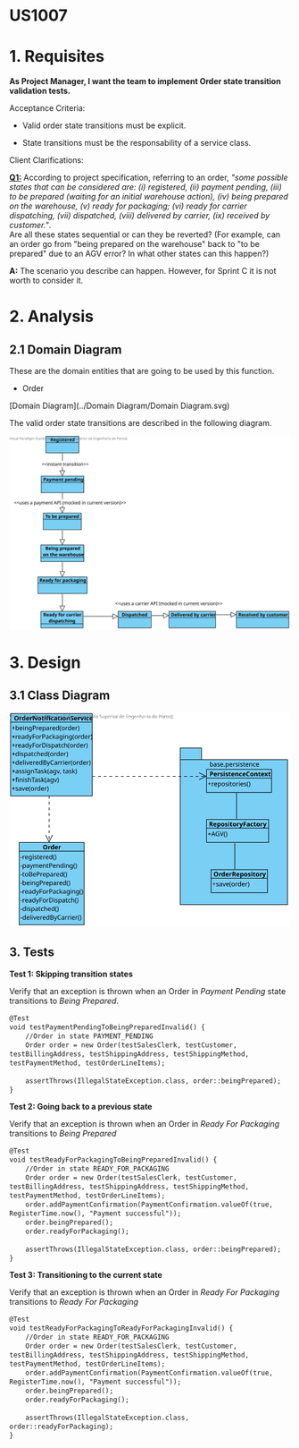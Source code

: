 US1007
=======================================


# 1. Requisites

**As Project Manager, I want the team to implement Order state transition validation tests.**

Acceptance Criteria:

- Valid order state transitions must be explicit.


- State transitions must be the responsability of a service class.

Client Clarifications:

**[Q1:](https://moodle.isep.ipp.pt/mod/forum/discuss.php?d=16863)** 
According to project specification, referring to an order, *"some possible states that can be considered are: (i) registered, (ii) payment pending, (iii) to be prepared (waiting for an initial warehouse action), (iv) being prepared on the warehouse, (v) ready for packaging; (vi) ready for carrier dispatching, (vii) dispatched, (viii) delivered by carrier, (ix) received by customer."*.
<br> Are all these states sequential or can they be reverted? (For example, can an order go from "being prepared on the warehouse" back to "to be prepared" due to an AGV error? In what other states can this happen?)


**A:** The scenario you describe can happen.
However, for Sprint C it is not worth to consider it.

# 2. Analysis

## 2.1 Domain Diagram

These are the domain entities that are going to be used by this function.

- Order

[Domain Diagram](../Domain Diagram/Domain Diagram.svg)

The valid order state transitions are described in the following diagram.

![Order State Transitions](US1007-DM.svg)

# 3. Design

## 3.1 Class Diagram

![US1007-CD](US1007-CD.svg)

## 3. Tests

**Test 1: Skipping transition states** 

Verify that an exception is thrown when an Order in *Payment Pending* state transitions to *Being Prepared*.

    @Test
    void testPaymentPendingToBeingPreparedInvalid() {
        //Order in state PAYMENT_PENDING
        Order order = new Order(testSalesClerk, testCustomer, testBillingAddress, testShippingAddress, testShippingMethod, testPaymentMethod, testOrderLineItems);

        assertThrows(IllegalStateException.class, order::beingPrepared);
    }

**Test 2: Going back to a previous state** 

Verify that an exception is thrown when an Order in *Ready For Packaging* transitions to *Being Prepared*

    @Test
    void testReadyForPackagingToBeingPreparedInvalid() {
        //Order in state READY_FOR_PACKAGING
        Order order = new Order(testSalesClerk, testCustomer, testBillingAddress, testShippingAddress, testShippingMethod, testPaymentMethod, testOrderLineItems);
        order.addPaymentConfirmation(PaymentConfirmation.valueOf(true, RegisterTime.now(), "Payment successful"));
        order.beingPrepared();
        order.readyForPackaging();

        assertThrows(IllegalStateException.class, order::beingPrepared);
    }

**Test 3: Transitioning to the current state** 

Verify that an exception is thrown when an Order in *Ready For Packaging* transitions to *Ready For Packaging*
    
    @Test
    void testReadyForPackagingToReadyForPackagingInvalid() {
        //Order in state READY_FOR_PACKAGING
        Order order = new Order(testSalesClerk, testCustomer, testBillingAddress, testShippingAddress, testShippingMethod, testPaymentMethod, testOrderLineItems);
        order.addPaymentConfirmation(PaymentConfirmation.valueOf(true, RegisterTime.now(), "Payment successful"));
        order.beingPrepared();
        order.readyForPackaging();

        assertThrows(IllegalStateException.class, order::readyForPackaging);
    }